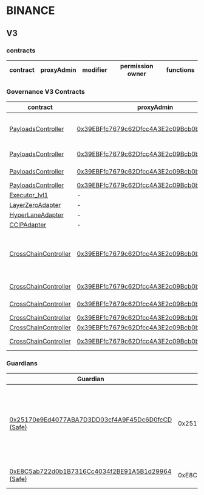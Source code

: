 # BINANCE 
## V3 
### contracts
| contract |proxyAdmin |modifier |permission owner |functions |
|----------|----------|----------|----------|----------|

### Governance V3 Contracts 
| contract |proxyAdmin |modifier |permission owner |functions |
|----------|----------|----------|----------|----------|
|  [PayloadsController](https://bscscan.com/address/0xE5EF2Dd06755A97e975f7E282f828224F2C3e627) |  [0x39EBFfc7679c62Dfcc4A3E2c09Bcb0be255Ae63c](https://bscscan.com/address/0x39EBFfc7679c62Dfcc4A3E2c09Bcb0be255Ae63c) |  onlyOwner |  [Executor_lvl1](https://bscscan.com/address/0x9390B1735def18560c509E2d0bc090E9d6BA257a) |  updateGasLimit, addVotingPortals, removeVotingPortals, setVotingConfigs, setPowerStrategy | |--------|--------|--------|--------|--------|
|  [PayloadsController](https://bscscan.com/address/0xE5EF2Dd06755A97e975f7E282f828224F2C3e627) |  [0x39EBFfc7679c62Dfcc4A3E2c09Bcb0be255Ae63c](https://bscscan.com/address/0x39EBFfc7679c62Dfcc4A3E2c09Bcb0be255Ae63c) |  onlyGuardian |  [0x25170e9Ed4077ABA7D3DD03cf4A9F45Dc6D0fcCD (Safe)](https://bscscan.com/address/0x25170e9Ed4077ABA7D3DD03cf4A9F45Dc6D0fcCD) |  rescueVotingPortal | |--------|--------|--------|--------|--------|
|  [PayloadsController](https://bscscan.com/address/0xE5EF2Dd06755A97e975f7E282f828224F2C3e627) |  [0x39EBFfc7679c62Dfcc4A3E2c09Bcb0be255Ae63c](https://bscscan.com/address/0x39EBFfc7679c62Dfcc4A3E2c09Bcb0be255Ae63c) |  onlyOwnerOrGuardian |  [0x25170e9Ed4077ABA7D3DD03cf4A9F45Dc6D0fcCD (Safe)](https://bscscan.com/address/0x25170e9Ed4077ABA7D3DD03cf4A9F45Dc6D0fcCD), [Executor_lvl1](https://bscscan.com/address/0x9390B1735def18560c509E2d0bc090E9d6BA257a) |  updateGuardian | |--------|--------|--------|--------|--------|
|  [PayloadsController](https://bscscan.com/address/0xE5EF2Dd06755A97e975f7E282f828224F2C3e627) |  [0x39EBFfc7679c62Dfcc4A3E2c09Bcb0be255Ae63c](https://bscscan.com/address/0x39EBFfc7679c62Dfcc4A3E2c09Bcb0be255Ae63c) |  onlyRescueGuardian |  [Executor_lvl1](https://bscscan.com/address/0x9390B1735def18560c509E2d0bc090E9d6BA257a) |   | |--------|--------|--------|--------|--------|
|  [Executor_lvl1](https://bscscan.com/address/0x9390B1735def18560c509E2d0bc090E9d6BA257a) |  - |  onlyOwner |  [PayloadsController](https://bscscan.com/address/0xE5EF2Dd06755A97e975f7E282f828224F2C3e627) |  executeTransaction | |--------|--------|--------|--------|--------|
|  [LayerZeroAdapter](https://bscscan.com/address/0xFF1137243698CaA18EE364Cc966CF0e02A4e6327) |  - |  trustedRemote |  [CrossChainController(Eth)](https://bscscan.com/address/0xEd42a7D8559a463722Ca4beD50E0Cc05a386b0e1) |  receiveMessage | |--------|--------|--------|--------|--------|
|  [HyperLaneAdapter](https://bscscan.com/address/0x118DFD5418890c0332042ab05173Db4A2C1d283c) |  - |  trustedRemote |  [CrossChainController(Eth)](https://bscscan.com/address/0xEd42a7D8559a463722Ca4beD50E0Cc05a386b0e1) |  receiveMessage | |--------|--------|--------|--------|--------|
|  [CCIPAdapter](https://bscscan.com/address/0x746c675dAB49Bcd5BB9Dc85161f2d7Eb435009bf) |  - |  trustedRemote |  [CrossChainController(Eth)](https://bscscan.com/address/0xEd42a7D8559a463722Ca4beD50E0Cc05a386b0e1) |  receiveMessage | |--------|--------|--------|--------|--------|
|  [CrossChainController](https://bscscan.com/address/0x9d33ee6543C9b2C8c183b8fb58fB089266cffA19) |  [0x39EBFfc7679c62Dfcc4A3E2c09Bcb0be255Ae63c](https://bscscan.com/address/0x39EBFfc7679c62Dfcc4A3E2c09Bcb0be255Ae63c) |  onlyOwner |  [Executor_lvl1](https://bscscan.com/address/0x9390B1735def18560c509E2d0bc090E9d6BA257a) |  approveSenders, removeSenders, enableBridgeAdapters, disableBridgeAdapters, updateMessagesValidityTimestamp, allowReceiverBridgeAdapters, disallowReceiverBridgeAdapters | |--------|--------|--------|--------|--------|
|  [CrossChainController](https://bscscan.com/address/0x9d33ee6543C9b2C8c183b8fb58fB089266cffA19) |  [0x39EBFfc7679c62Dfcc4A3E2c09Bcb0be255Ae63c](https://bscscan.com/address/0x39EBFfc7679c62Dfcc4A3E2c09Bcb0be255Ae63c) |  onlyOwnerOrGuardian |  [0xE8C5ab722d0b1B7316Cc4034f2BE91A5B1d29964 (Safe)](https://bscscan.com/address/0xE8C5ab722d0b1B7316Cc4034f2BE91A5B1d29964), [Executor_lvl1](https://bscscan.com/address/0x9390B1735def18560c509E2d0bc090E9d6BA257a) |  retryEnvelope, retryTransaction, updateGuardian | |--------|--------|--------|--------|--------|
|  [CrossChainController](https://bscscan.com/address/0x9d33ee6543C9b2C8c183b8fb58fB089266cffA19) |  [0x39EBFfc7679c62Dfcc4A3E2c09Bcb0be255Ae63c](https://bscscan.com/address/0x39EBFfc7679c62Dfcc4A3E2c09Bcb0be255Ae63c) |  onlyRescueGuardian |  [Executor_lvl1](https://bscscan.com/address/0x9390B1735def18560c509E2d0bc090E9d6BA257a) |  emergencyTokenTransfer, emergencyEtherTransfer | |--------|--------|--------|--------|--------|
|  [CrossChainController](https://bscscan.com/address/0x9d33ee6543C9b2C8c183b8fb58fB089266cffA19) |  [0x39EBFfc7679c62Dfcc4A3E2c09Bcb0be255Ae63c](https://bscscan.com/address/0x39EBFfc7679c62Dfcc4A3E2c09Bcb0be255Ae63c) |  onlyApprovedSenders |   |  forwardMessage | |--------|--------|--------|--------|--------|
|  [CrossChainController](https://bscscan.com/address/0x9d33ee6543C9b2C8c183b8fb58fB089266cffA19) |  [0x39EBFfc7679c62Dfcc4A3E2c09Bcb0be255Ae63c](https://bscscan.com/address/0x39EBFfc7679c62Dfcc4A3E2c09Bcb0be255Ae63c) |  onlyApprovedBridges |  [LayerZeroAdapter](https://bscscan.com/address/0xFF1137243698CaA18EE364Cc966CF0e02A4e6327), [HyperLaneAdapter](https://bscscan.com/address/0x118DFD5418890c0332042ab05173Db4A2C1d283c), [CCIPAdapter](https://bscscan.com/address/0x746c675dAB49Bcd5BB9Dc85161f2d7Eb435009bf) |  receiveCrossChainMessage | |--------|--------|--------|--------|--------|
|  [CrossChainController](https://bscscan.com/address/0x9d33ee6543C9b2C8c183b8fb58fB089266cffA19) |  [0x39EBFfc7679c62Dfcc4A3E2c09Bcb0be255Ae63c](https://bscscan.com/address/0x39EBFfc7679c62Dfcc4A3E2c09Bcb0be255Ae63c) |  onlyGuardian |  [0xE8C5ab722d0b1B7316Cc4034f2BE91A5B1d29964 (Safe)](https://bscscan.com/address/0xE8C5ab722d0b1B7316Cc4034f2BE91A5B1d29964) |   | |--------|--------|--------|--------|--------|

### Guardians 
| Guardian |Address |Owners |
|----------|----------|----------|
|  [0x25170e9Ed4077ABA7D3DD03cf4A9F45Dc6D0fcCD (Safe)](https://bscscan.com/address/0x25170e9Ed4077ABA7D3DD03cf4A9F45Dc6D0fcCD) |  0x25170e9Ed4077ABA7D3DD03cf4A9F45Dc6D0fcCD |  [0xf71fc92e2949ccF6A5Fd369a0b402ba80Bc61E02](https://bscscan.com/address/0xf71fc92e2949ccF6A5Fd369a0b402ba80Bc61E02), [0x329c54289Ff5D6B7b7daE13592C6B1EDA1543eD4](https://bscscan.com/address/0x329c54289Ff5D6B7b7daE13592C6B1EDA1543eD4), [0xb647055A9915bF9c8021a684E175A353525b9890](https://bscscan.com/address/0xb647055A9915bF9c8021a684E175A353525b9890), [0x4C30E33758216aD0d676419c21CB8D014C68099f](https://bscscan.com/address/0x4C30E33758216aD0d676419c21CB8D014C68099f), [0xF0BA0fF18498F6fab57b8286006F9512D6aE2565](https://bscscan.com/address/0xF0BA0fF18498F6fab57b8286006F9512D6aE2565), [0x80F11A20cd3855cAe3640558Ff320401EE970cFa](https://bscscan.com/address/0x80F11A20cd3855cAe3640558Ff320401EE970cFa), [0x5bE3E96Cdc3A97628bD7308d3588B9a474F4A54d](https://bscscan.com/address/0x5bE3E96Cdc3A97628bD7308d3588B9a474F4A54d), [0x585E06CA576D0565a035301819FD2cfD7104c1E8](https://bscscan.com/address/0x585E06CA576D0565a035301819FD2cfD7104c1E8), [0x285b7EEa81a5B66B62e7276a24c1e0F83F7409c1](https://bscscan.com/address/0x285b7EEa81a5B66B62e7276a24c1e0F83F7409c1), [0xbd4DCfA978c6D0d342cE36809AfFFa49d4B7f1F7](https://bscscan.com/address/0xbd4DCfA978c6D0d342cE36809AfFFa49d4B7f1F7) | |--------|--------|--------|
|  [0xE8C5ab722d0b1B7316Cc4034f2BE91A5B1d29964 (Safe)](https://bscscan.com/address/0xE8C5ab722d0b1B7316Cc4034f2BE91A5B1d29964) |  0xE8C5ab722d0b1B7316Cc4034f2BE91A5B1d29964 |  [0xf71fc92e2949ccF6A5Fd369a0b402ba80Bc61E02](https://bscscan.com/address/0xf71fc92e2949ccF6A5Fd369a0b402ba80Bc61E02), [0x5811d9FF80ff4B73A8F9bA42A6082FaB82E89Ea7](https://bscscan.com/address/0x5811d9FF80ff4B73A8F9bA42A6082FaB82E89Ea7), [0x0650302887619fa7727D8BD480Cda11A638B219B](https://bscscan.com/address/0x0650302887619fa7727D8BD480Cda11A638B219B) | |--------|--------|--------|

